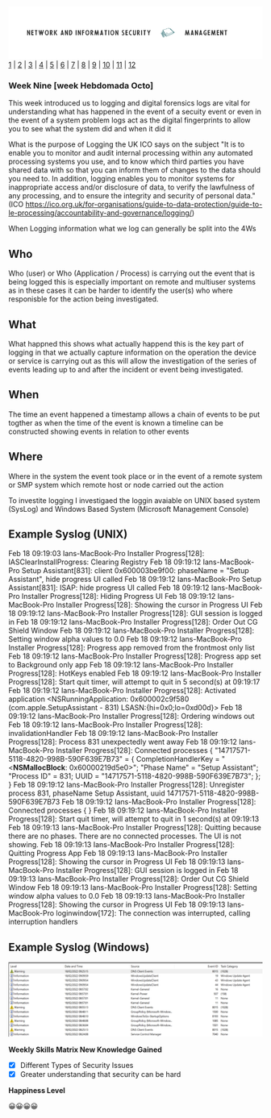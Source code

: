 ![Logo](Images/PCOM7E.png)
[1](/MyPortfolio/PCOM7E/Unit01.html) | [2](/MyPortfolio/PCOM7E/Unit02.html) | [3](/MyPortfolio/PCOM7E/Unit03.html) | [4](/MyPortfolio/PCOM7E/Unit04.html) | [5](/MyPortfolio/PCOM7E/Unit05.html) | [6](/MyPortfolio/PCOM7E/Unit06.html) | [7](/MyPortfolio/PCOM7E/Unit07.html) | [8](/MyPortfolio/PCOM7E/Unit08.html) | [9](/MyPortfolio/PCOM7E/Unit09.html) | [10](/MyPortfolio/PCOM7E/Unit10.html) | [11](/MyPortfolio/PCOM7E/Unit11.html) | [12](/MyPortfolio/PCOM7E/Unit12.html)
### Week Nine [week Hebdomada Octo]

This week introduced us to logging and digital forensics logs are vital for understanding what has happened in the event of a secuity event or even in the event of a system problem logs act as the digital fingerprints to allow you to see what the system did and when it did it

What is the purpose of Logging the UK ICO says on the subject "It is to enable you to monitor and audit internal processing within any automated processing systems you use, and to know which third parties you have shared data with so that you can inform them of changes to the data should you need to. In addition, logging enables you to monitor systems for inappropriate access and/or disclosure of data, to verify the lawfulness of any processing, and to ensure the integrity and security of personal data." (ICO https://ico.org.uk/for-organisations/guide-to-data-protection/guide-to-le-processing/accountability-and-governance/logging/)

When Logging information what we log can generally be split into the 4Ws 

## Who ##
Who (user) or Who (Application / Process) is carrying out the event that is being logged this is especially important on remote and multiuser systems as in these cases it can be harder to identify the user(s) who where responisble for the action being investigated.

## What ##
What happned this shows what actually happend this is the key part of logging in that we actually capture information on the operation the device or service is carrying out as this will allow the investigation of the series of events leading up to and after the incident or event being investigated.

## When ##
The time an event happened a timestamp allows a chain of events to be put togther as when the time of the event is known a timeline can be constructed showing events in relation to other events

## Where ##
Where in the system the event took place or in the event of a remote system or SMP system which remote host or node carried out the action

To investite logging I investigaed the loggin avaiable on UNIX based system (SysLog) and Windows Based System (Microsoft Management Console)

## Example Syslog (UNIX) ##

Feb 18 09:19:03 Ians-MacBook-Pro Installer Progress[128]: IASClearInstallProgress: Clearing Registry Feb 18 09:19:12 Ians-MacBook-Pro Setup Assistant[831]: client 0x600003be9f00: phaseName = "Setup Assistant", hide progress UI called Feb 18 09:19:12 Ians-MacBook-Pro Setup Assistant[831]: ISAP: hide progress UI called Feb 18 09:19:12 Ians-MacBook-Pro Installer Progress[128]: Hiding Progress UI Feb 18 09:19:12 Ians-MacBook-Pro Installer Progress[128]: Showing the cursor in Progress UI Feb 18 09:19:12 Ians-MacBook-Pro Installer Progress[128]: GUI session is logged in Feb 18 09:19:12 Ians-MacBook-Pro Installer Progress[128]: Order Out CG Shield Window Feb 18 09:19:12 Ians-MacBook-Pro Installer Progress[128]: Setting window alpha values to 0.0 Feb 18 09:19:12 Ians-MacBook-Pro Installer Progress[128]: Progress app removed from the frontmost only list Feb 18 09:19:12 Ians-MacBook-Pro Installer Progress[128]: Progress app set to Background only app Feb 18 09:19:12 Ians-MacBook-Pro Installer Progress[128]: HotKeys enabled Feb 18 09:19:12 Ians-MacBook-Pro Installer Progress[128]: Start quit timer, will attempt to quit in 5 second(s) at 09:19:17 Feb 18 09:19:12 Ians-MacBook-Pro Installer Progress[128]: Activated application <NSRunningApplication: 0x600002c9f580 (com.apple.SetupAssistant - 831) LSASN:{hi=0x0;lo=0xd00d}> Feb 18 09:19:12 Ians-MacBook-Pro Installer Progress[128]: Ordering windows out Feb 18 09:19:12 Ians-MacBook-Pro Installer Progress[128]: invalidationHandler Feb 18 09:19:12 Ians-MacBook-Pro Installer Progress[128]: Process 831 unexpectedly went away Feb 18 09:19:12 Ians-MacBook-Pro Installer Progress[128]: Connected processes {
	    "14717571-5118-4820-998B-590F639E7B73" =     {
	        CompletionHandlerKey = "<__NSMallocBlock__: 0x60000219d5e0>";
	        "Phase Name" = "Setup Assistant";
	        "Process ID" = 831;
	        UUID = "14717571-5118-4820-998B-590F639E7B73";
	    };
	}
Feb 18 09:19:12 Ians-MacBook-Pro Installer Progress[128]: Unregister process 831, phaseName Setup Assistant, uuid 14717571-5118-4820-998B-590F639E7B73
Feb 18 09:19:12 Ians-MacBook-Pro Installer Progress[128]: Connected processes {
	}
Feb 18 09:19:12 Ians-MacBook-Pro Installer Progress[128]: Start quit timer, will attempt to quit in 1 second(s) at 09:19:13 Feb 18 09:19:13 Ians-MacBook-Pro Installer Progress[128]: Quitting because there are no phases. There are no connected processes. The UI is not showing.
Feb 18 09:19:13 Ians-MacBook-Pro Installer Progress[128]: Quitting Progress App Feb 18 09:19:13 Ians-MacBook-Pro Installer Progress[128]: Showing the cursor in Progress UI Feb 18 09:19:13 Ians-MacBook-Pro Installer Progress[128]: GUI session is logged in Feb 18 09:19:13 Ians-MacBook-Pro Installer Progress[128]: Order Out CG Shield Window Feb 18 09:19:13 Ians-MacBook-Pro Installer Progress[128]: Setting window alpha values to 0.0 Feb 18 09:19:13 Ians-MacBook-Pro Installer Progress[128]: Showing the cursor in Progress UI Feb 18 09:19:13 Ians-MacBook-Pro loginwindow[172]: The connection was interrupted, calling interruption handlers

## Example Syslog (Windows) ##

![Logo](Images/MMC.png)

**Weekly Skills Matrix New Knowledge Gained**

- [x] Different Types of Security Issues
- [X] Greater understanding that security can be hard

**Happiness Level**

😀😀😀😀

